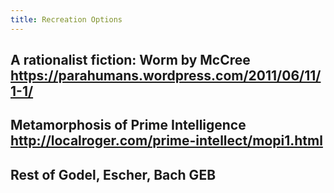 ```yaml
---
title: Recreation Options
---
```


## A rationalist fiction: Worm by McCree https://parahumans.wordpress.com/2011/06/11/1-1/

## Metamorphosis of Prime Intelligence http://localroger.com/prime-intellect/mopi1.html

## Rest of Godel, Escher, Bach GEB

## 
